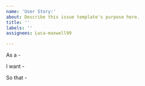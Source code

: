 ```yaml
---
name: 'User Story:'
about: Describe this issue template's purpose here.
title: ''
labels: ''
assignees: Luca-maxwell99

---
```


As a - 

I want - 

So that -
